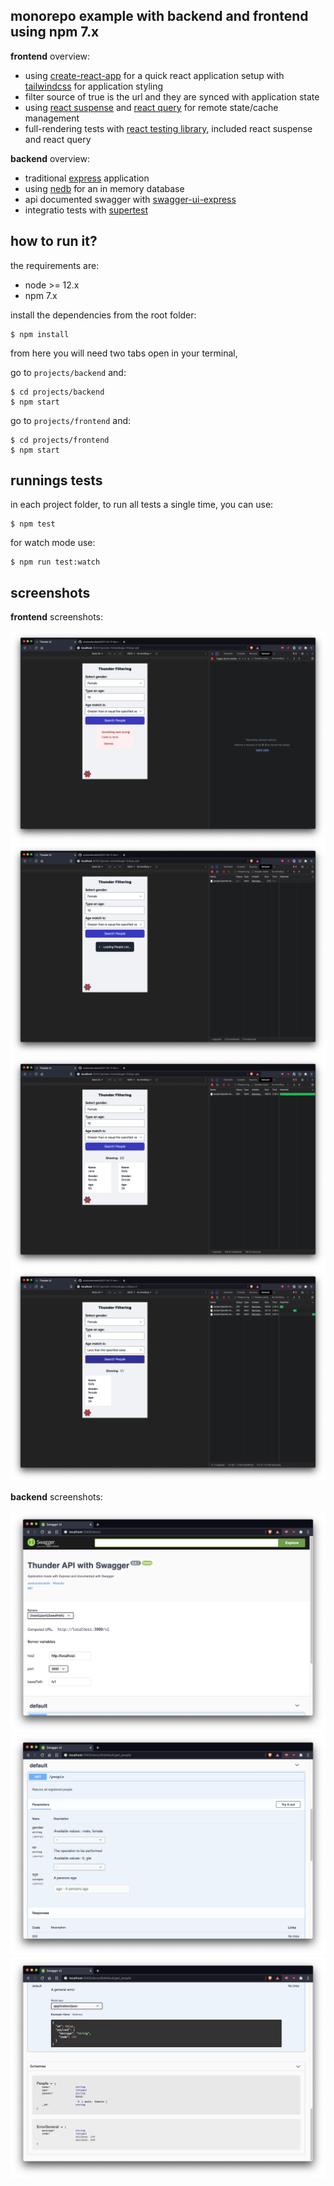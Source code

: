 ## monorepo example with backend and frontend using npm 7.x

**frontend** overview:

- using [create-react-app](https://create-react-app.dev/) for a quick react application setup with [tailwindcss](https://tailwindcss.com/docs/guides/create-react-app) for application styling
- filter source of true is the url and they are synced with application state
- using [react suspense](https://reactjs.org/docs/concurrent-mode-suspense.html) and [react query](https://react-query.tanstack.com) for remote state/cache management
- full-rendering tests with [react testing library](https://testing-library.com/docs/react-testing-library/intro/), included react suspense and react query

**backend** overview:

- traditional [express](https://www.npmjs.com/package/express) application
- using [nedb](https://github.com/louischatriot/nedb) for an in memory database
- api documented swagger with [swagger-ui-express](https://www.npmjs.com/package/swagger-ui-express)
- integratio tests with [supertest](https://www.npmjs.com/package/supertest)

## how to run it?

the requirements are:

- node >= 12.x
- npm 7.x

install the dependencies from the root folder:

```
$ npm install
```

from here you will need two tabs open in your terminal,

go to `projects/backend` and:

```
$ cd projects/backend
$ npm start
```

go to `projects/frontend` and:

```
$ cd projects/frontend
$ npm start
```

## runnings tests

in each project folder, to run all tests a single time, you can use:

```
$ npm test
```

for watch mode use:

```
$ npm run test:watch
```

## screenshots

**frontend** screenshots:

![](./docs/03.png)
![](./docs/04.png)
![](./docs/05.png)
![](./docs/06.png)

**backend** screenshots:

![](./docs/00.png)
![](./docs/01.png)
![](./docs/02.png)
